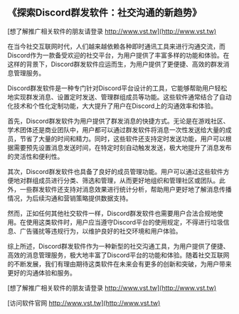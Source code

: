 ## **《探索Discord群发软件：社交沟通的新趋势》**

[想了解推广相关软件的朋友请登录 http://www.vst.tw](http://www.vst.tw)

在当今社交互联网时代，人们越来越依赖各种即时通讯工具来进行沟通交流，而Discord作为一款备受欢迎的社交平台，为用户提供了丰富多样的功能和体验。在这样的背景下，Discord群发软件应运而生，为用户提供了更便捷、高效的群发消息管理服务。

Discord群发软件是一种专门针对Discord平台设计的工具，它能够帮助用户轻松地实现群发消息、设置定时发送、管理群组成员等功能。这些软件通常结合了自动化技术和个性化定制功能，大大提升了用户在Discord上的沟通效率和体验。

首先，Discord群发软件为用户提供了群发消息的快捷方式。无论是在游戏社区、学术团体还是商业团队中，用户都可以通过群发软件将消息一次性发送给大量的成员，节省了大量的时间和精力。同时，这些软件还支持定时发送功能，用户可以根据需要预先设置消息发送时间，在特定时刻自动触发发送，极大地提升了消息发布的灵活性和便利性。

其次，Discord群发软件也具备了良好的成员管理功能。用户可以通过这些软件方便地对群组成员进行分类、筛选和管理，从而更好地组织和管理社区或团队。此外，一些群发软件还支持对消息效果进行统计分析，帮助用户更好地了解消息传播情况，为后续沟通和营销策略提供数据支持。

然而，正如任何其他社交软件一样，Discord群发软件也需要用户合法合规地使用。在使用这类软件时，用户应当遵守Discord平台的使用规定，不得进行垃圾信息、广告骚扰等违规行为，以维护良好的社交环境和用户体验。

综上所述，Discord群发软件作为一种新型的社交沟通工具，为用户提供了便捷、高效的消息管理服务，极大地丰富了Discord平台的功能和体验。随着社交互联网的不断发展，我们有理由期待这类软件在未来会有更多的创新和突破，为用户带来更好的沟通体验和服务。

[想了解推广相关软件的朋友请登录 http://www.vst.tw](http://www.vst.tw)


[访问软件官网 http://www.vst.tw](http://www.vst.tw)
